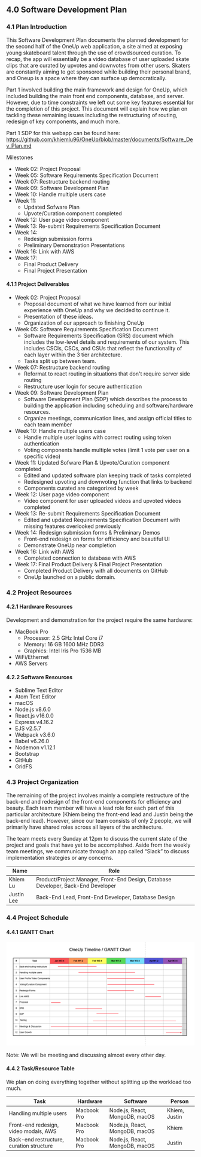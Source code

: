 ## 4.0 Software Development Plan

### 4.1 Plan Introduction

This Software Development Plan documents the planned development for the second half of the OneUp web application, a site aimed at exposing young skateboard talent through the use of crowdsourced curation. To recap, the app will essentially be a video database of user uploaded skate clips that are curated by upvotes and downvotes from other users. Skaters are constantly aiming to get sponsored while building their personal brand, and Oneup is a space where they can surface up democratically.

Part 1 involved building the main framework and design for OneUp, which included building the main front end components, database, and server. However, due to time constraints we left out some key features essential for the completion of this project. This document will explain how we plan on tackling these remaining issues including the restructuring of routing, redesign of key components, and much more.  

Part 1 SDP for this webapp can be found here: https://github.com/khiemlu96/OneUp/blob/master/documents/Software_Dev_Plan.md 

Milestones

- Week 02: Project Proposal
- Week 05: Software Requirements Specification Document
- Week 07: Restructure backend routing
- Week 09: Software Development Plan
- Week 10: Handle multiple users case
- Week 11: 
  - Updated Sofware Plan
  - Upvote/Curation component completed
- Week 12: User page video component
- Week 13: Re-submit Requirements Specification Document
- Week 14: 
  - Redesign submission forms
  - Preliminary Demonstration Presentations
- Week 16: Link with AWS 
- Week 17:
	- Final Product Delivery
	- Final Project Presentation

	
#### 4.1.1 Project Deliverables

- Week 02: Project Proposal
  - Proposal document of what we have learned from our initial experience with OneUp and why we decided to continue it.
  - Presentation of these ideas.
  - Organization of our approach to finishing OneUp
- Week 05: Software Requirements Specification Document
  - Software Requirements Specification (SRS) document which includes the low-level details and requirements of our system. This includes CSCIs, CSCs, and CSUs that reflect the functionality of each layer within the 3 tier architecture.
  - Tasks split up between team.
- Week 07: Restructure backend routing
  - Reformat to react routing in situations that don't require server side routing
  - Restructure user login for secure authentication
- Week 09: Software Development Plan
  - Software Development Plan (SDP) which describes the process to building the application including scheduling and software/hardware resources.
  - Organize meetings, communication lines, and assign official titles to each team member
- Week 10: Handle multiple users case
  - Handle multiple user logins with correct routing using token authentication
  - Voting components handle multiple votes (limit 1 vote per user on a specific video)
- Week 11: Updated Sofware Plan & Upvote/Curation component completed
  - Edited and updated software plan keeping track of tasks completed
  - Redesigned upvoting and downvoting function that links to backend 
  - Components curated are categorized by week
- Week 12: User page video component
  - Video component for user uploaded videos and upvoted videos completed
- Week 13: Re-submit Requirements Specification Document
  - Edited and updated Requirements Specification Document with missing features overlooked previously
- Week 14: Redesign submission forms & Preliminary Demos
  - Front-end redesign on forms for efficiency and beautiful UI
  - Demonstrate OneUp near completion
- Week 16: Link with AWS 
  - Completed connection to database with AWS
- Week 17: Final Product Delivery & Final Project Presentation
  - Completed Product Delivery with all documents on GitHub
  - OneUp launched on a public domain.
	

### 4.2 Project Resources

#### 4.2.1 Hardware Resources

Development and demonstration for the project require the same hardware:
- MacBook Pro
	- Processor: 2.5 GHz Intel Core i7
	- Memory: 16 GB 1600 MHz DDR3
	- Graphics: Intel Iris Pro 1536 MB
- WiFi/Ethernet
- AWS Servers
	
#### 4.2.2 Software Resources

- Sublime Text Editor
- Atom Text Editor
- macOS
- Node.js v8.6.0
- React.js v16.0.0
- Express v4.16.2
- EJS v2.5.7
- Webpack v3.6.0
- Babel v6.26.0
- Nodemon v1.12.1
- Bootstrap
- GitHub
- GridFS


### 4.3 Project Organization

The remaining of the project involves mainly a complete restructure of the back-end and redesign of the front-end components for efficiency and beauty. Each team member will have a lead role for each part of this particular architecture (Khiem being the front-end lead and Justin being the back-end lead). However, since our team consists of only 2 people, we will primarily have shared roles across all layers of the architecture.

The team meets every Sunday at 12pm to discuss the current state of the project and goals that have yet to be accomplished. Aside from the weekly team meetings, we communicate through an app called “Slack” to discuss implementation strategies or any concerns.

Name            | Role
----------------|----------------------
Khiem Lu	| Product/Project Manager, Front-End Design, Database Developer, Back-End Developer
Justin Lee 	| Back-End Lead,  Front-End Developer, Database Design


### 4.4 Project Schedule

#### 4.4.1 GANTT Chart

<p align="center">
	<img src="../images/GANTTChart.png" alt="High Level Diagram">
	
</p>

Note: We will be meeting and discussing almost every other day.

#### 4.4.2 Task/Resource Table

We plan on doing everything together without splitting up the workload too much.


Task     					     | Hardware              | Software                          | Person     
---------------------------------------------------- | --------------------- | --------------------------------- |------------
Handling multiple users		     | Macbook Pro           | Node.js, React, MongoDB, macOS    | Khiem, Justin
Front-end redesign, video modals, AWS          | Macbook Pro           | Node.js, React, MongoDB, macOS    | Khiem
Back-end restructure, curation structure             | Macbook Pro           | Node.js, React, MongoDB, macOS    | Justin

